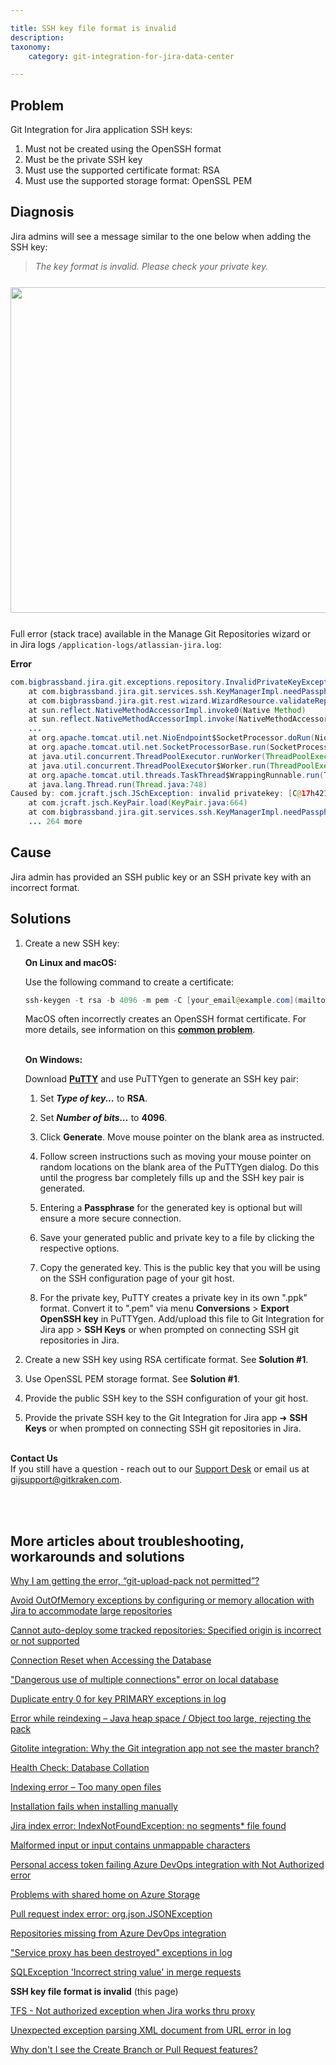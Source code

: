 ```yaml
---

title: SSH key file format is invalid
description:
taxonomy:
    category: git-integration-for-jira-data-center

---
```

## Problem

Git Integration for Jira application SSH keys:

1.  Must not be created using the OpenSSH format
2.  Must be the private SSH key
3.  Must use the supported certificate format: RSA
4.  Must use the supported storage format: OpenSSL PEM

## Diagnosis

Jira admins will see a message similar to the one below when adding the SSH key:


> _The key format is invalid. Please check your private key._

<img src='/wp-content/uploads/gij-ssh-key-is-invalid.png' style='display:block;margin:25px auto;max-width:100%' width=521 height=521 />

Full error (stack trace) available in the Manage Git Repositories wizard or in Jira logs `/application-logs/atlassian-jira.log`:

**Error**

```java
com.bigbrassband.jira.git.exceptions.repository.InvalidPrivateKeyException: Private SSH key is invalid or empty
	at com.bigbrassband.jira.git.services.ssh.KeyManagerImpl.needPassphrase(KeyManagerImpl.java:103)
	at com.bigbrassband.jira.git.rest.wizard.WizardResource.validateRepoOrigin(WizardResource.java:104)
	at sun.reflect.NativeMethodAccessorImpl.invoke0(Native Method)
	at sun.reflect.NativeMethodAccessorImpl.invoke(NativeMethodAccessorImpl.java:62)
	...
	at org.apache.tomcat.util.net.NioEndpoint$SocketProcessor.doRun(NioEndpoint.java:1498)
	at org.apache.tomcat.util.net.SocketProcessorBase.run(SocketProcessorBase.java:49)
	at java.util.concurrent.ThreadPoolExecutor.runWorker(ThreadPoolExecutor.java:1149)
	at java.util.concurrent.ThreadPoolExecutor$Worker.run(ThreadPoolExecutor.java:624)
	at org.apache.tomcat.util.threads.TaskThread$WrappingRunnable.run(TaskThread.java:61)
	at java.lang.Thread.run(Thread.java:748)
Caused by: com.jcraft.jsch.JSchException: invalid privatekey: [C@17h421rm
	at com.jcraft.jsch.KeyPair.load(KeyPair.java:664)
	at com.bigbrassband.jira.git.services.ssh.KeyManagerImpl.needPassphrase(KeyManagerImpl.java:99)
	... 264 more
```

## Cause

Jira admin has provided an SSH public key or an SSH private key with an incorrect format.

## Solutions

1. Create a new SSH key:

    **On Linux and macOS:**

    Use the following command to create a certificate:

    ```powershell
    ssh-keygen -t rsa -b 4096 -m pem -C [your_email@example.com](mailto:your_email@example.com)
    ```

    <div class="bbb-callout bbb--alert">
      <div class="irow">
        <div class="ilogobox">
          <span class="logoimg"></span>
        </div>
        <div class="imsgbox">
          MacOS often incorrectly creates an OpenSSH format certificate. For more details, see information on this <a href='https://serverfault.com/questions/939909/ssh-keygen-does-not-create-rsa-private-key' title='Opens in new tab/window.' target='_blank'><b>common problem</b></a>.
        </div>
      </div>
    </div>
    <br>

    **On Windows:**

    Download **[PuTTY](https://www.putty.org)** and use PuTTYgen to generate an SSH key pair:

    1.  Set _**Type of key...**_ to **RSA**.

    2.  Set **_Number of bits..._** to **4096**.

    3.  Click **Generate**. Move mouse pointer on the blank area as instructed.

    4.  Follow screen instructions such as moving your mouse pointer on random locations on the blank area of the PuTTYgen dialog. Do this until the progress bar completely fills up and the SSH key pair is generated.

    5.  Entering a **Passphrase** for the generated key is optional but will ensure a more secure connection.

    6.  Save your generated public and private key to a file by clicking the respective options.

    7.  Copy the generated key. This is the public key that you will be using on the SSH configuration page of your git host.

    8.  For the private key, PuTTY creates a private key in its own ".ppk" format. Convert it to ".pem" via menu **Conversions** \> **Export OpenSSH key** in PuTTYgen. Add/upload this file to Git Integration for Jira app \> **SSH Keys** or when prompted on connecting SSH git repositories in Jira.


2. Create a new SSH key using RSA certificate format. See **Solution #1**.

3. Use OpenSSL PEM storage format. See **Solution #1**.

4. Provide the public SSH key to the SSH configuration of your git host.

5. Provide the private SSH key to the Git Integration for Jira app ➜ **SSH Keys** or when prompted on connecting SSH git repositories in Jira.

<br>

<div class="bbb-callout bbb--info">
    <div class="irow">
    <div class="ilogobox">
        <span class="logoimg"></span>
    </div>
    <div class="imsgbox">
        <b>Contact Us</b><br>
        If you still have a question - reach out to our <a href='https://help.gitkraken.com/git-integration-for-jira-data-center/gij-self-hosted-contact-support/'>Support Desk</a> or email us at <a href='mailto:gijsupport@gitkraken.com'>gijsupport@gitkraken.com</a>.
    </div>
    </div>
</div>
<br>

<p>&nbsp;</p>

## More articles about troubleshooting, workarounds and solutions

[Why I am getting the error, “git-upload-pack not permitted”?](/git-integration-for-jira-data-center/why-i-am-getting-the-error-git-upload-pack-not-permitted-gij-self-managed/)

[Avoid OutOfMemory exceptions by configuring or memory allocation with Jira to accommodate large repositories](/git-integration-for-jira-data-center/avoid-outofmemory-exceptions-by-configuring-or-memory-allocation-with-jira-to-accommodate-large-repositories-gij-self-managed)

[Cannot auto-deploy some tracked repositories: Specified origin is incorrect or not supported](/git-integration-for-jira-data-center/Cannot-auto-deploy-some-tracked-repositories-gij-self-managed)

[Connection Reset when Accessing the Database](/git-integration-for-jira-data-center/Connection-reset-when-accessing-the-database-gij-self-managed)

["Dangerous use of multiple connections" error on local database](/git-integration-for-jira-data-center/Dangerous-use-of-multiple-connections-error-on-local-database-gij-self-managed)

[Duplicate entry 0 for key PRIMARY exceptions in log](/git-integration-for-jira-data-center/Duplicate-entry-0-for-key-PRIMARY-exceptions-in-log-gij-self-managed)

[Error while reindexing – Java heap space / Object too large, rejecting the pack](/git-integration-for-jira-data-center/Error-while-reindexing-Java-heap-space-Object-too-large,-rejecting-the-pack-gij-self-managed)

[Gitolite integration: Why the Git integration app not see the master branch?](/git-integration-for-jira-data-center/Gitolite-integration--why-the-Git-integration-app-not-see-the-master-branch-gij-self-managed)

[Health Check: Database Collation](/git-integration-for-jira-data-center/Health-check--database-collation-gij-self-managed)

[Indexing error – Too many open files](/git-integration-for-jira-data-center/Indexing-error-Too-many-open-files-gij-self-managed)

[Installation fails when installing manually](/git-integration-for-jira-data-center/Installation-fails-when-installing-manually-gij-self-managed)

[Jira index error: IndexNotFoundException: no segments* file found](/git-integration-for-jira-data-center/Jira-index-error--IndexNotFoundException--no-segments-file-found)

[Malformed input or input contains unmappable characters](/git-integration-for-jira-data-center/Malformed-input-or-input-contains-unmappable-characters-gij-self-managed)

[Personal access token failing Azure DevOps integration with Not Authorized error](/git-integration-for-jira-data-center/Personal-access-token-failing-azure-devops-integration-with-Not-Authorized-error-gij-self-managed)

[Problems with shared home on Azure Storage](/git-integration-for-jira-data-center/Problems-with-shared-home-on-azure-storage-gij-self-managed)

[Pull request index error: org.json.JSONException](/git-integration-for-jira-data-center/Pull-request-index-error--JSONException-gij-self-managed)

[Repositories missing from Azure DevOps integration](/git-integration-for-jira-data-center/Repositories-missing-from-azure-devops-integration-gij-self-managed)

["Service proxy has been destroyed" exceptions in log](/git-integration-for-jira-data-center/service-proxy-has-been-destroyed-exceptions-in-log-gij-self-managed)

[SQLException 'Incorrect string value' in merge requests](/git-integration-for-jira-data-center/sqlexception-incorrect-string-value-in-merge-requests-gij-self-managed)

**SSH key file format is invalid** (this page)

[TFS - Not authorized exception when Jira works thru proxy](/git-integration-for-jira-data-center/tfs-not-authorized-exception-when-jira-works-thru-proxy-gij-self-managed)

[Unexpected exception parsing XML document from URL error in log](/git-integration-for-jira-data-center/Unexpected-exception-parsing-XML-document-from-URL-error-in-log-gij-self-managed)

[Why don't I see the Create Branch or Pull Request features?](/git-integration-for-jira-data-center/why-dont-i-see-the-create-branch-or-pull-request-features-gij-self-managed)

<br>
<br>

